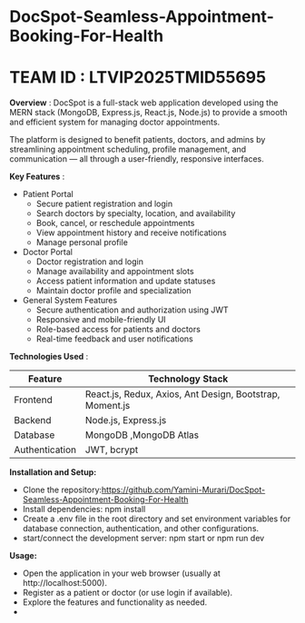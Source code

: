 # DocSpot-Seamless-Appointment-Booking-For-Health

# TEAM ID : LTVIP2025TMID55695

**Overview** :
DocSpot is a full-stack web application developed using the MERN stack (MongoDB, Express.js, React.js, Node.js) to provide a smooth and efficient system for managing doctor 
appointments.

The platform is designed to benefit patients, doctors, and admins by streamlining appointment scheduling, profile management, and communication — all through a user-friendly, 
responsive interfaces.

**Key Features** :
* Patient Portal
  - Secure patient registration and login
  - Search doctors by specialty, location, and availability
  - Book, cancel, or reschedule appointments
  - View appointment history and receive notifications
  - Manage personal profile
* Doctor Portal
  - Doctor registration and login
  - Manage availability and appointment slots
  - Access patient information and update statuses
  - Maintain doctor profile and specialization
* General System Features
  - Secure authentication and authorization using JWT
  - Responsive and mobile-friendly UI
  - Role-based access for patients and doctors
  - Real-time feedback and user notifications
 
**Technologies Used** :

| Feature       | Technology Stack          |
|---------------|-------------------------|
| Frontend        |React.js, Redux, Axios, Ant Design, Bootstrap, Moment.js|
| Backend         | Node.js, Express.js              |
| Database        | MongoDB ,MongoDB Atlas           |
| Authentication  | JWT, bcrypt                      |

**Installation and Setup:**

  - Clone the repository:https://github.com/Yamini-Murari/DocSpot-Seamless-Appointment-Booking-For-Health
  - Install dependencies: npm install
  - Create a .env file in the root directory and set environment variables for database connection, authentication, and other configurations.
  - start/connect the development server: npm start or npm run dev

**Usage:**

  - Open the application in your web browser (usually at http://localhost:5000).
  - Register as a patient or doctor (or use login if available).
  - Explore the features and functionality as needed.
  - 

